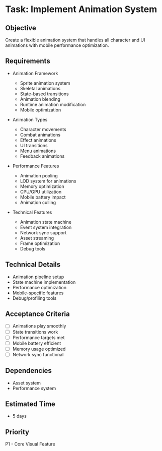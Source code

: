 # Task: Implement Animation System

## Objective
Create a flexible animation system that handles all character and UI animations with mobile performance optimization.

## Requirements
- Animation Framework
  * Sprite animation system
  * Skeletal animations
  * State-based transitions
  * Animation blending
  * Runtime animation modification
  * Mobile optimization

- Animation Types
  * Character movements
  * Combat animations
  * Effect animations
  * UI transitions
  * Menu animations
  * Feedback animations

- Performance Features
  * Animation pooling
  * LOD system for animations
  * Memory optimization
  * CPU/GPU utilization
  * Mobile battery impact
  * Animation culling

- Technical Features
  * Animation state machine
  * Event system integration
  * Network sync support
  * Asset streaming
  * Frame optimization
  * Debug tools

## Technical Details
- Animation pipeline setup
- State machine implementation
- Performance optimization
- Mobile-specific features
- Debug/profiling tools

## Acceptance Criteria
- [ ] Animations play smoothly
- [ ] State transitions work
- [ ] Performance targets met
- [ ] Mobile battery efficient
- [ ] Memory usage optimized
- [ ] Network sync functional

## Dependencies
- Asset system
- Performance system

## Estimated Time
- 5 days

## Priority
P1 - Core Visual Feature